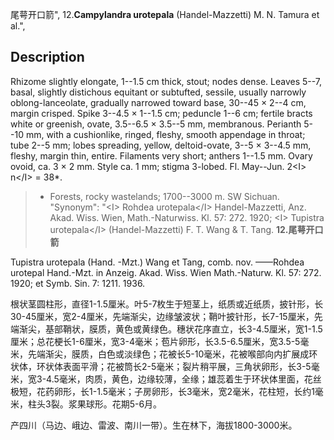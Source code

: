 尾萼开口箭",
12.**Campylandra urotepala** (Handel-Mazzetti) M. N. Tamura et al.",

## Description
Rhizome slightly elongate, 1--1.5 cm thick, stout; nodes dense. Leaves 5--7, basal, slightly distichous equitant or subtufted, sessile, usually narrowly oblong-lanceolate, gradually narrowed toward base, 30--45 × 2--4 cm, margin crisped. Spike 3--4.5 × 1--1.5 cm; peduncle 1--6 cm; fertile bracts white or greenish, ovate, 3.5--6.5 × 3.5--5 mm, membranous. Perianth 5--10 mm, with a cushionlike, ringed, fleshy, smooth appendage in throat; tube 2--5 mm; lobes spreading, yellow, deltoid-ovate, 3--5 × 3--4.5 mm, fleshy, margin thin, entire. Filaments very short; anthers 1--1.5 mm. Ovary ovoid, ca. 3 × 2 mm. Style ca. 1 mm; stigma 3-lobed. Fl. May--Jun. 2&lt;I&gt; n&lt;/I&gt; = 38*.

> * Forests, rocky wastelands; 1700--3000 m. SW Sichuan.
  "Synonym": "&lt;I&gt; Rohdea urotepala&lt;/I&gt; Handel-Mazzetti, Anz. Akad. Wiss. Wien, Math.-Naturwiss. Kl. 57: 272. 1920; &lt;I&gt; Tupistra urotepala&lt;/I&gt; (Handel-Mazzetti) F. T. Wang &amp; T. Tang.
**12.尾萼开口箭**

Tupistra urotepala (Hand. -Mzt.) Wang et Tang, comb. nov. ——Rohdea urotepal Hand.-Mzt. in Anzeig. Akad. Wiss. Wien Math.-Naturw. Kl. 57: 272. 1920; et Symb. Sin. 7: 1211. 1936.

根状茎圆柱形，直径1-1.5厘米。叶5-7枚生于短茎上，纸质或近纸质，披针形，长30-45厘米，宽2-4厘米，先端渐尖，边缘皱波状；鞘叶披针形，长7-15厘米，先端渐尖，基部鞘状，膜质，黄色或黄绿色。穗状花序直立，长3-4.5厘米，宽1-1.5厘米；总花梗长1-6厘米，宽3-4毫米；苞片卵形，长3.5-6.5厘米，宽3.5-5毫米，先端渐尖，膜质，白色或淡绿色；花被长5-10毫米，花被喉部向内扩展成环状体，环状体表面平滑；花被筒长2-5毫米；裂片稍平展，三角状卵形，长3-5毫米，宽3-4.5毫米，肉质，黄色，边缘较薄，全缘；雄蕊着生于环状体里面，花丝极短，花药卵形，长1-1.5毫米；子房卵形，长3毫米，宽2毫米，花柱短，长约1毫米，柱头3裂。浆果球形。花期5-6月。

产四川（马边、峨边、雷波、南川一带）。生在林下，海拔1800-3000米。
